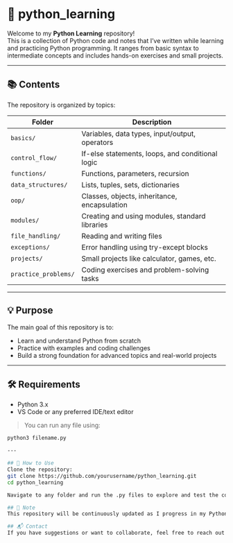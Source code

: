 # 🐍 python_learning

Welcome to my **Python Learning** repository!  
This is a collection of Python code and notes that I’ve written while learning and practicing Python programming. It ranges from basic syntax to intermediate concepts and includes hands-on exercises and small projects.

---

## 📚 Contents

The repository is organized by topics:

| Folder             | Description                                         |
|--------------------|-----------------------------------------------------|
| `basics/`          | Variables, data types, input/output, operators      |
| `control_flow/`    | If-else statements, loops, and conditional logic    |
| `functions/`       | Functions, parameters, recursion                    |
| `data_structures/` | Lists, tuples, sets, dictionaries                   |
| `oop/`             | Classes, objects, inheritance, encapsulation       |
| `modules/`         | Creating and using modules, standard libraries      |
| `file_handling/`   | Reading and writing files                           |
| `exceptions/`      | Error handling using try-except blocks              |
| `projects/`        | Small projects like calculator, games, etc.         |
| `practice_problems/` | Coding exercises and problem-solving tasks       |

---

## 💡 Purpose

The main goal of this repository is to:

- Learn and understand Python from scratch
- Practice with examples and coding challenges
- Build a strong foundation for advanced topics and real-world projects

---

## 🛠 Requirements

- Python 3.x
- VS Code or any preferred IDE/text editor

> You can run any file using:
```bash
python3 filename.py

---

## 🚀 How to Use
Clone the repository:
git clone https://github.com/yourusername/python_learning.git
cd python_learning

Navigate to any folder and run the .py files to explore and test the code.

## 📌 Note
This repository will be continuously updated as I progress in my Python journey. Stay tuned for more advanced topics and projects!

## 📬 Contact
If you have suggestions or want to collaborate, feel free to reach out via GitHub or email.
